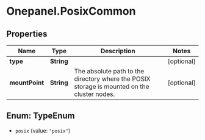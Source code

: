 # Onepanel.PosixCommon

## Properties
Name | Type | Description | Notes
------------ | ------------- | ------------- | -------------
**type** | **String** |  | [optional] 
**mountPoint** | **String** | The absolute path to the directory where the POSIX storage is mounted on the cluster nodes.  | [optional] 


<a name="TypeEnum"></a>
## Enum: TypeEnum


* `posix` (value: `"posix"`)




